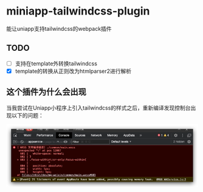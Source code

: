 # miniapp-tailwindcss-plugin

能让uniapp支持tailwindcss的webpack插件

## TODO

- [ ] 支持在template外转换tailwindcss
- [x] template的转换从正则改为htmlparser2进行解析

## 这个插件为什么会出现

当我尝试在Uniapp小程序上引入tailwindcss的样式之后，重新编译发现控制台出现以下的问题：

![alt text](./images/image.png)
